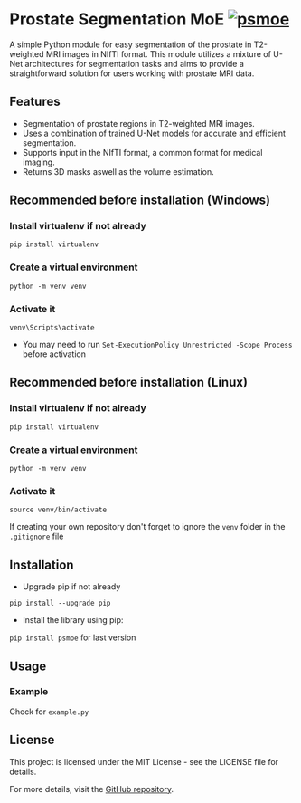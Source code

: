 # Prostate Segmentation MoE [![psmoe](https://img.shields.io/pypi/v/psmoe)](https://pypi.org/project/psmoe/)

A simple Python module for easy segmentation of the prostate in T2-weighted MRI images in NIfTI format. This module utilizes a mixture of U-Net architectures for segmentation tasks and aims to provide a straightforward solution for users working with prostate MRI data.


## Features

- Segmentation of prostate regions in T2-weighted MRI images.
- Uses a combination of trained U-Net models for accurate and efficient segmentation.
- Supports input in the NIfTI format, a common format for medical imaging.
- Returns 3D masks aswell as the volume estimation.

## Recommended before installation (Windows)

### Install virtualenv if not already
```pip install virtualenv```
### Create a virtual environment
```python -m venv venv```
### Activate it
```venv\Scripts\activate```
- You may need to run ```Set-ExecutionPolicy Unrestricted -Scope Process``` before activation

## Recommended before installation (Linux)

### Install virtualenv if not already
```pip install virtualenv```
### Create a virtual environment
```python -m venv venv```
### Activate it
```source venv/bin/activate```

If creating your own repository don't forget to ignore the `venv` folder in the `.gitignore` file


## Installation
- Upgrade pip if not already

```pip install --upgrade pip```

- Install the library using pip:

```pip install psmoe``` for last version

## Usage
### Example
Check for `example.py` 

## License
This project is licensed under the MIT License - see the LICENSE file for details.


For more details, visit the [GitHub repository](https://github.com/mpierangeli/prostate_segmentation_moe).

